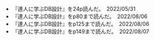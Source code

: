 - 『達人に学ぶDB設計』を24p読んだ。　2022/05/31  
- 『達人に学ぶDB設計』をp80まで読んだ。　2022/08/06  
- 『達人に学ぶDB設計』をp125まで読んだ。　2022/08/06  
- 『達人に学ぶDB設計』をp149まで読んだ。　2022/08/07  

